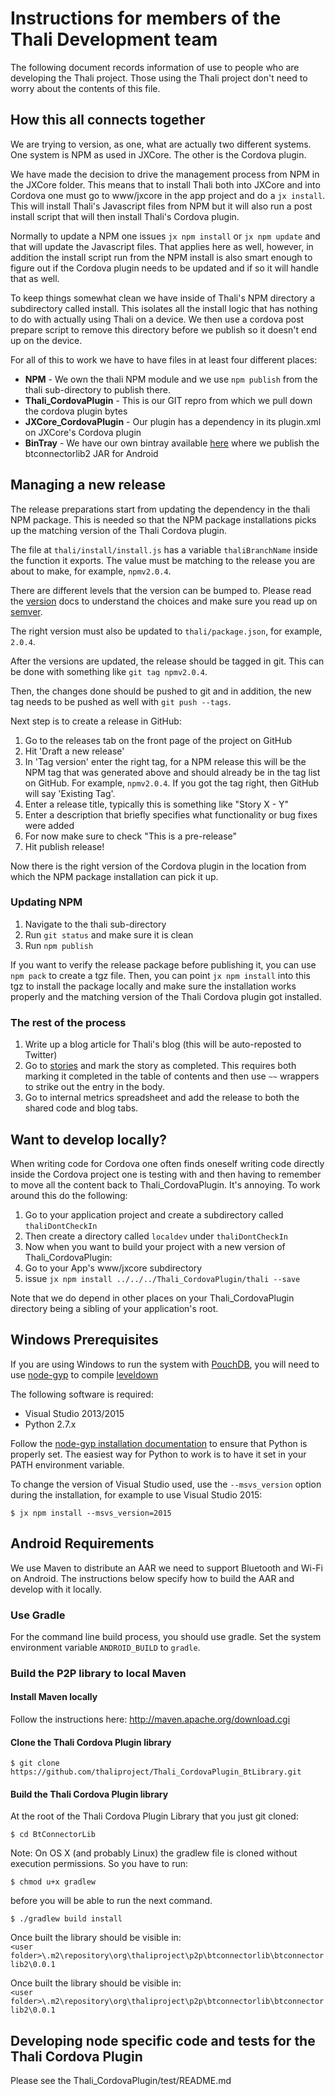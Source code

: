 # Instructions for members of the Thali Development team

The following document records information of use to people who are developing the Thali project. Those using the Thali project don't need
to worry about the contents of this file.

## How this all connects together

We are trying to version, as one, what are actually two different systems. One system is NPM as used in JXCore. The other is
the Cordova plugin.

We have made the decision to drive the management process from NPM in the JXCore folder. This means that to install Thali
both into JXCore and into Cordova one must go to www/jxcore in the app project and do a `jx install`. This will install Thali's
Javascript files from NPM but it will also run a post install script that will then install Thali's Cordova plugin.

Normally to update a NPM one issues `jx npm install` or `jx npm update` and that will update the Javascript files.
That applies here as well, however, in addition the install script run from the NPM install is also smart enough to figure out if the Cordova plugin
needs to be updated and if so it will handle that as well.

To keep things somewhat clean we have inside of Thali's NPM directory a subdirectory called install. This isolates all the install
logic that has nothing to do with actually using Thali on a device. We then use a cordova post prepare script to remove this
directory before we publish so it doesn't end up on the device.

For all of this to work we have to have files in at least four different places:

* __NPM__ - We own the thali NPM module and we use `npm publish` from the thali sub-directory to publish there.
* __Thali_CordovaPlugin__ - This is our GIT repro from which we pull down the cordova plugin bytes
* __JXCore_CordovaPlugin__ - Our plugin has a dependency in its plugin.xml on JXCore's Cordova plugin
* __BinTray__ - We have our own bintray available [here](https://bintray.com/thali/Thali) where we publish the btconnectorlib2 JAR for Android

## Managing a new release

The release preparations start from updating the dependency in the thali NPM package. This is needed
so that the NPM package installations picks up the matching version of the Thali Cordova plugin.

The file at `thali/install/install.js` has a variable `thaliBranchName` inside the function it exports.
The value must be matching to the release you are about to make, for example, `npmv2.0.4`.

There are different levels that the version can be bumped to.
Please read the [version](https://docs.npmjs.com/cli/version) docs to understand the choices and make sure
you read up on [semver](http://semver.org/).

The right version must also be updated to `thali/package.json`, for example, `2.0.4`.

After the versions are updated, the release should be tagged in git. This can be done with something like
`git tag npmv2.0.4`.

Then, the changes done should be pushed to git and in addition, the new tag needs to be pushed as well with
`git push --tags`.

Next step is to create a release in GitHub:
1. Go to the releases tab on the front page of the project on GitHub
2. Hit 'Draft a new release'
3. In 'Tag version' enter the right tag, for a NPM release this will be the NPM tag that was generated above and should already be in the tag list on GitHub. For example, `npmv2.0.4`. If you got the tag right, then GitHub will say 'Existing Tag'.
4. Enter a release title, typically this is something like "Story X - Y"
5. Enter a description that briefly specifies what functionality or bug fixes were added
6. For now make sure to check "This is a pre-release"
7. Hit publish release!

Now there is the right version of the Cordova plugin in the location from which the NPM package installation
can pick it up.

### Updating NPM

1. Navigate to the thali sub-directory
2. Run `git status` and make sure it is clean
3. Run `npm publish`

If you want to verify the release package before publishing it, you can use `npm pack` to create a tgz file.
Then, you can point `jx npm install` into this tgz to install the package locally and make sure the installation
works properly and the matching version of the Thali Cordova plugin got installed.

### The rest of the process
1. Write up a blog article for Thali's blog (this will be auto-reposted to Twitter)
2. Go to [stories](https://github.com/thaliproject/thali/blob/gh-pages/stories.md) and mark the story as completed. This requires both marking it completed in the table of contents and then use `~~` wrappers to strike out the entry in the body.
3. Go to internal metrics spreadsheet and add the release to both the shared code and blog tabs.

## Want to develop locally?

When writing code for Cordova one often finds oneself writing code directly inside the Cordova project one is testing with and then having
to remember to move all the content back to Thali_CordovaPlugin. It's annoying. To work around this do the following:

1. Go to your application project and create a subdirectory called `thaliDontCheckIn`
2. Then create a directory called `localdev` under `thaliDontCheckIn`
3. Now when you want to build your project with a new version of Thali_CordovaPlugin:
 1. Go to your App's www/jxcore subdirectory
 2. issue `jx npm install ../../../Thali_CordovaPlugin/thali --save`

Note that we do depend in other places on your Thali_CordovaPlugin directory being a sibling of your application's root.

## Windows Prerequisites

If you are using Windows to run the system with [PouchDB](pouchdb.com/), you will need to use [node-gyp](https://github.com/TooTallNate/node-gyp) to compile [leveldown](https://github.com/Level/leveldown)

The following software is required:
- Visual Studio 2013/2015
- Python 2.7.x

Follow the [node-gyp installation documentation](https://github.com/TooTallNate/node-gyp#installation) to ensure that Python is properly set.  The easiest way for Python to work is to have it set in your PATH environment variable.

To change the version of Visual Studio used, use the `--msvs_version` option during the installation, for example to use Visual Studio 2015:
```
$ jx npm install --msvs_version=2015
```

## Android Requirements

We use Maven to distribute an AAR we need to support Bluetooth and Wi-Fi on Android. The instructions below specify how to build the AAR and develop with it locally.

### Use Gradle

For the command line build process, you should use gradle. Set the system environment variable `ANDROID_BUILD` to `gradle`.

### Build the P2P library to local Maven

#### Install Maven locally
Follow the instructions here: http://maven.apache.org/download.cgi

#### Clone the Thali Cordova Plugin library
`$ git clone https://github.com/thaliproject/Thali_CordovaPlugin_BtLibrary.git`  

#### Build the Thali Cordova Plugin library
At the root of the Thali Cordova Plugin Library that you just git cloned:  

`$ cd BtConnectorLib`

Note: On OS X (and probably Linux) the gradlew file is cloned without execution permissions. So you have to run:

`$ chmod u+x gradlew`

before you will be able to run the next command.

`$ ./gradlew build install`  

Once built the library should be visible in:  
`<user folder>\.m2\repository\org\thaliproject\p2p\btconnectorlib\btconnectorlib2\0.0.1`

Once built the library should be visible in:  
`<user folder>\.m2\repository\org\thaliproject\p2p\btconnectorlib\btconnectorlib2\0.0.1`

## Developing node specific code and tests for the Thali Cordova Plugin
Please see the Thali_CordovaPlugin/test/README.md
